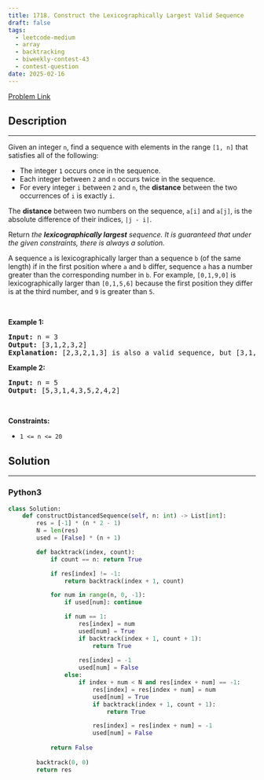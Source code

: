 ```yaml
---
title: 1718. Construct the Lexicographically Largest Valid Sequence
draft: false
tags: 
  - leetcode-medium
  - array
  - backtracking
  - biweekly-contest-43
  - contest-question
date: 2025-02-16
---
```


[Problem Link](https://leetcode.com/problems/construct-the-lexicographically-largest-valid-sequence/)

## Description

---
<p>Given an integer <code>n</code>, find a sequence with elements in the range <code>[1, n]</code> that satisfies all of the following:</p>

<ul>
	<li>The integer <code>1</code> occurs once in the sequence.</li>
	<li>Each integer between <code>2</code> and <code>n</code> occurs twice in the sequence.</li>
	<li>For every integer <code>i</code> between <code>2</code> and <code>n</code>, the <strong>distance</strong> between the two occurrences of <code>i</code> is exactly <code>i</code>.</li>
</ul>

<p>The <strong>distance</strong> between two numbers on the sequence, <code>a[i]</code> and <code>a[j]</code>, is the absolute difference of their indices, <code>|j - i|</code>.</p>

<p>Return <em>the <strong>lexicographically largest</strong> sequence</em><em>. It is guaranteed that under the given constraints, there is always a solution. </em></p>

<p>A sequence <code>a</code> is lexicographically larger than a sequence <code>b</code> (of the same length) if in the first position where <code>a</code> and <code>b</code> differ, sequence <code>a</code> has a number greater than the corresponding number in <code>b</code>. For example, <code>[0,1,9,0]</code> is lexicographically larger than <code>[0,1,5,6]</code> because the first position they differ is at the third number, and <code>9</code> is greater than <code>5</code>.</p>

<p>&nbsp;</p>
<p><strong class="example">Example 1:</strong></p>

<pre>
<strong>Input:</strong> n = 3
<strong>Output:</strong> [3,1,2,3,2]
<strong>Explanation:</strong> [2,3,2,1,3] is also a valid sequence, but [3,1,2,3,2] is the lexicographically largest valid sequence.
</pre>

<p><strong class="example">Example 2:</strong></p>

<pre>
<strong>Input:</strong> n = 5
<strong>Output:</strong> [5,3,1,4,3,5,2,4,2]
</pre>

<p>&nbsp;</p>
<p><strong>Constraints:</strong></p>

<ul>
	<li><code>1 &lt;= n &lt;= 20</code></li>
</ul>


## Solution

---
### Python3
``` py title='construct-the-lexicographically-largest-valid-sequence'
class Solution:
    def constructDistancedSequence(self, n: int) -> List[int]:
        res = [-1] * (n * 2 - 1)
        N = len(res)
        used = [False] * (n + 1)

        def backtrack(index, count):
            if count == n: return True

            if res[index] != -1:
                return backtrack(index + 1, count)

            for num in range(n, 0, -1):
                if used[num]: continue

                if num == 1:
                    res[index] = num
                    used[num] = True
                    if backtrack(index + 1, count + 1):
                        return True
                    
                    res[index] = -1
                    used[num] = False
                else:
                    if index + num < N and res[index + num] == -1:
                        res[index] = res[index + num] = num
                        used[num] = True
                        if backtrack(index + 1, count + 1):
                            return True

                        res[index] = res[index + num] = -1
                        used[num] = False
            
            return False
        
        backtrack(0, 0)
        return res
                
                        
```

